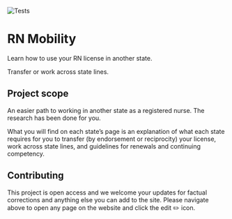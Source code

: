 ![Tests](https://github.com/acls-training-center/rnmobility.com/workflows/Tests/badge.svg)

# RN Mobility

Learn how to use your RN license in another state.

Transfer or work across state lines.

## Project scope

An easier path to working in another state as a registered nurse. The research has been done for you.

What you will find on each state’s page is an explanation of what each state requires for you to transfer (by endorsement or reciprocity) your license, work across state lines, and guidelines for renewals and continuing competency.

## Contributing

This project is open access and we welcome your updates for factual corrections and anything else you can add to the site. Please navigate above to open any page on the website and click the edit :pencil2: icon.
